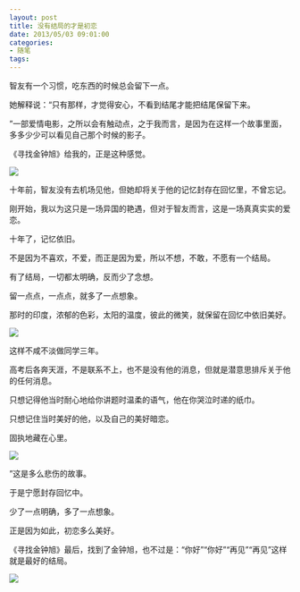 ```yaml
---
layout: post
title: 没有结局的才是初恋
date: 2013/05/03 09:01:00
categories: 
- 随笔
tags: 
---
```


智友有一个习惯，吃东西的时候总会留下一点。

她解释说：“只有那样，才觉得安心，不看到结尾才能把结尾保留下来。

”一部爱情电影，之所以会有触动点，之于我而言，是因为在这样一个故事里面，多多少少可以看见自己那个时候的影子。

《寻找金钟旭》给我的，正是这种感觉。

![][1]

十年前，智友没有去机场见他，但她却将关于他的记忆封存在回忆里，不曾忘记。

刚开始，我以为这只是一场异国的艳遇，但对于智友而言，这是一场真真实实的爱恋。

十年了，记忆依旧。

不是因为不喜欢，不爱，而正是因为爱，所以不想，不敢，不愿有一个结局。

有了结局，一切都太明确，反而少了念想。

留一点点，一点点，就多了一点想象。

那时的印度，浓郁的色彩，太阳的温度，彼此的微笑，就保留在回忆中依旧美好。

![][2]

这样不咸不淡做同学三年。

高考后各奔天涯，不是联系不上，也不是没有他的消息，但就是潜意思排斥关于他的任何消息。

只想记得他当时耐心地给你讲题时温柔的语气，他在你哭泣时递的纸巾。

只想记住当时美好的他，以及自己的美好暗恋。

固执地藏在心里。

![][3]

”这是多么悲伤的故事。

于是宁愿封存回忆中。

少了一点明确，多了一点想象。

正是因为如此，初恋多么美好。

《寻找金钟旭》最后，找到了金钟旭，也不过是：“你好”“你好”“再见”“再见”这样就是最好的结局。

![][4]

[1]:https://ww4.sinaimg.cn/large/006tNc79gw1f5128p3ipfj30ev09v77k

[2]:https://ww1.sinaimg.cn/large/006tNc79gw1f5128wpf2kj30ev09vta7

[3]:https://ww4.sinaimg.cn/large/006tNc79gw1f51296gzebj30ev09v0um

[4]:https://ww4.sinaimg.cn/large/006tNc79gw1f5129hjibtj30ev09vdh5
